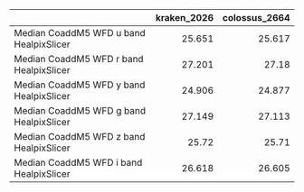 |                                         |   kraken_2026 |   colossus_2664 |
|:----------------------------------------|--------------:|----------------:|
| Median CoaddM5 WFD u band HealpixSlicer |        25.651 |          25.617 |
| Median CoaddM5 WFD r band HealpixSlicer |        27.201 |          27.18  |
| Median CoaddM5 WFD y band HealpixSlicer |        24.906 |          24.877 |
| Median CoaddM5 WFD g band HealpixSlicer |        27.149 |          27.113 |
| Median CoaddM5 WFD z band HealpixSlicer |        25.72  |          25.71  |
| Median CoaddM5 WFD i band HealpixSlicer |        26.618 |          26.605 |
